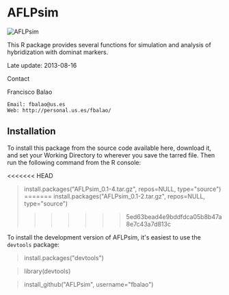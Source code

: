 AFLPsim
=======
![AFLPsim](http://personal.us.es/fbalao/objetos/aflpsmall.jpg)

This R package provides several functions for simulation and analysis of hybridization with dominat markers.


Late update: 2013-08-16

Contact

Francisco Balao

    Email: fbalao@us.es
    Web: http://personal.us.es/fbalao/

## Installation

To install this package from the source code available here, download it, and set your Working Directory to wherever you save the tarred file. Then run the following command from the R console:

<<<<<<< HEAD
   > install.packages("AFLPsim_0.1-4.tar.gz", repos=NULL, type="source")
=======
   > install.packages("AFLPsim_0.1-2.tar.gz", repos=NULL, type="source")
>>>>>>> 5ed63bead4e9bddfdca05b8b47a8e7c43a7d813c



To install the development version of AFLPsim, it's easiest to use the `devtools` package:

   > install.packages("devtools")
   
   > library(devtools)
   
   > install_github("AFLPsim", username="fbalao")
